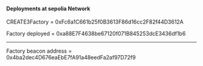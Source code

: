 #### Deployments at sepolia Network

CREATE3Factory =  0xFc6a1C661b25f0B3613F86d16cc2F82f44D3612A
</hr>
Factory deployed = 0xa88E7F4638be67120f071B845253dcE3436df1b6
<hr>
Factory beacon address = 0x4ba2dec4D676eaEbE7fA91a48eedFa2af97D72f9
